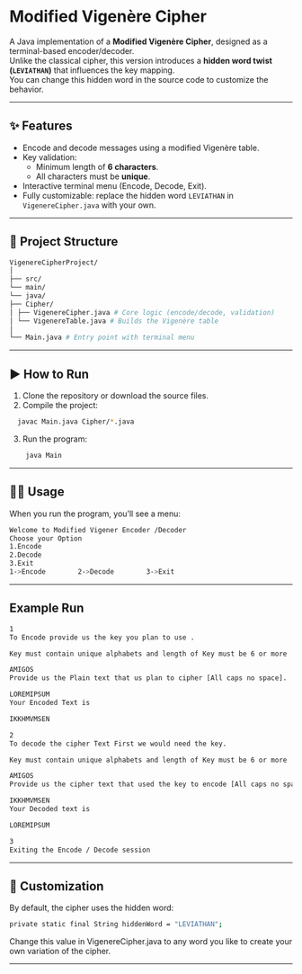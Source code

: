 # Modified Vigenère Cipher

A Java implementation of a **Modified Vigenère Cipher**, designed as a terminal-based encoder/decoder.  
Unlike the classical cipher, this version introduces a **hidden word twist (`LEVIATHAN`)** that influences the key mapping.  
You can change this hidden word in the source code to customize the behavior.

---

## ✨ Features
- Encode and decode messages using a modified Vigenère table.
- Key validation:
  - Minimum length of **6 characters**.
  - All characters must be **unique**.
- Interactive terminal menu (Encode, Decode, Exit).
- Fully customizable: replace the hidden word `LEVIATHAN` in `VigenereCipher.java` with your own.

---

## 📂 Project Structure
```bash
VigenereCipherProject/
│
├── src/
└── main/
└── java/
├── Cipher/
│ ├── VigenereCipher.java # Core logic (encode/decode, validation)
│ └── VigenereTable.java # Builds the Vigenère table
│
└── Main.java # Entry point with terminal menu
```

---

## ▶️ How to Run
  1. Clone the repository or download the source files.  
  2. Compile the project:
   ```bash
     javac Main.java Cipher/*.java
   ```
  3. Run the program:
     
  ```bash
      java Main
   ```
---

## 🧑‍💻 Usage
When you run the program, you’ll see a menu:
```bash
Welcome to Modified Vigener Encoder /Decoder
Choose your Option
1.Encode
2.Decode
3.Exit
1->Encode        2->Decode        3->Exit
```

---

## Example Run
```bash
1
To Encode provide us the key you plan to use .

Key must contain unique alphabets and length of Key must be 6 or more

AMIGOS
Provide us the Plain text that us plan to cipher [All caps no space].

LOREMIPSUM
Your Encoded Text is 

IKKHMVMSEN

2
To decode the cipher Text First we would need the key.

Key must contain unique alphabets and length of Key must be 6 or more

AMIGOS
Provide us the cipher text that used the key to encode [All caps no space].

IKKHMVMSEN
Your Decoded text is 

LOREMIPSUM

3
Exiting the Encode / Decode session
```
---

## 🔧 Customization

By default, the cipher uses the hidden word: 
  ```bash
  private static final String hiddenWord = "LEVIATHAN";
  ```
Change this value in VigenereCipher.java to any word you like to create your own variation of the cipher.

---

